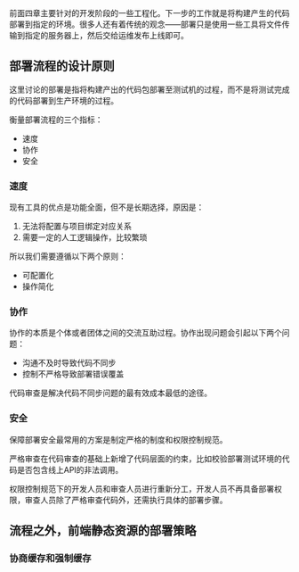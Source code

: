 前面四章主要针对的开发阶段的一些工程化。下一步的工作就是将构建产生的代码部署到指定的环境。很多人还有着传统的观念——部署只是使用一些工具将文件传输到指定的服务器上，然后交给运维发布上线即可。


## 部署流程的设计原则
这里讨论的部署是指将构建产出的代码包部署至测试机的过程，而不是将测试完成的代码部署到生产环境的过程。

衡量部署流程的三个指标：

- 速度
- 协作
- 安全


### 速度
现有工具的优点是功能全面，但不是长期选择，原因是：

1. 无法将配置与项目绑定对应关系
2. 需要一定的人工逻辑操作，比较繁琐

所以我们需要遵循以下两个原则：

- 可配置化
- 操作简化


### 协作
协作的本质是个体或者团体之间的交流互助过程。协作出现问题会引起以下两个问题：

- 沟通不及时导致代码不同步
- 控制不严格导致部署错误覆盖

代码审查是解决代码不同步问题的最有效成本最低的途径。


### 安全
保障部署安全最常用的方案是制定严格的制度和权限控制规范。

严格审查在代码审查的基础上新增了代码层面的约束，比如校验部署测试环境的代码是否包含线上API的非法调用。

权限控制规范下的开发人员和审查人员进行重新分工，开发人员不再具备部署权限，审查人员除了严格审查代码外，还需执行具体的部署步骤。


## 流程之外，前端静态资源的部署策略

### 协商缓存和强制缓存
					
				
			
		
	
